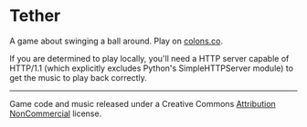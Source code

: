 # Tether

A game about swinging a ball around. Play on
[colons.co](https://colons.co/tether/).

If you are determined to play locally, you'll need a HTTP server capable of
HTTP/1.1 (which explicitly excludes Python's SimpleHTTPServer module) to get
the music to play back correctly.

----

Game code and music released under a Creative Commons [Attribution
NonCommercial](http://creativecommons.org/licenses/by-nc/4.0/) license.
